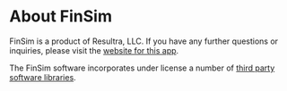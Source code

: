 # About FinSim

FinSim is a product of Resultra, LLC. If you have any further questions or inquiries, 
please visit the [website for this app][AppWebsite].

The FinSim software incorporates under license a number of 
[third party software libraries][ThirdPartyLibs].

[ThirdPartyLibs]:thirdPartyLibs.html
[AppWebsite]:http://finsim.resultra.com